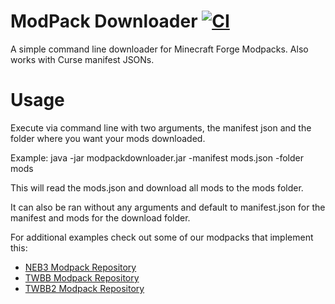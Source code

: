 # ModPack Downloader [![CI](https://github.com/Nincraft/ModPackDownloader/actions/workflows/maven.yml/badge.svg)](https://github.com/Nincraft/ModPackDownloader/actions/workflows/maven.yml)
A simple command line downloader for Minecraft Forge Modpacks. Also works with Curse manifest JSONs.
# Usage
Execute via command line with two arguments, the manifest json and the folder where you want your mods downloaded.

Example: java -jar modpackdownloader.jar -manifest mods.json -folder mods

This will read the mods.json and download all mods to the mods folder.

It can also be ran without any arguments and default to manifest.json for the manifest and mods for the download folder.

For additional examples check out some of our modpacks that implement this:
- [NEB3 Modpack Repository](https://github.com/Nincraft/NincraftElectricBoogaloo3TheLightAmongTheLongForgottenDarkness/tree/develop)
- [TWBB Modpack Repository](https://github.com/UndeadZeratul/ThereWillBeBlood/tree/develop)
- [TWBB2 Modpack Repository](https://github.com/UndeadZeratul/ThereWillBeBlood2/tree/develop)
